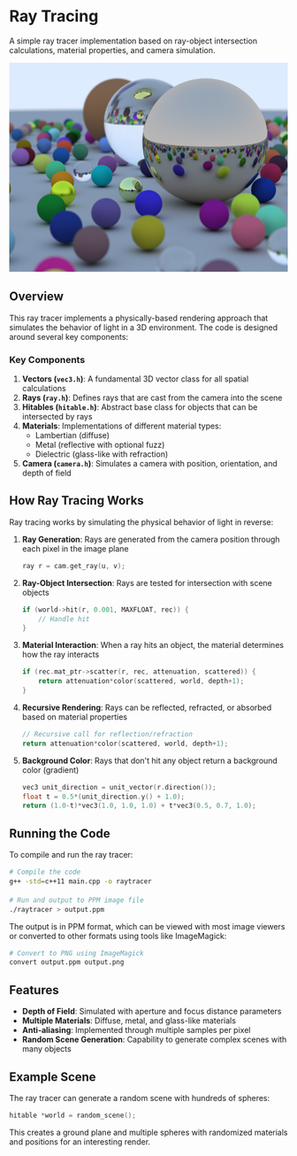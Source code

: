 # Ray Tracing

A simple ray tracer implementation based on ray-object intersection calculations, material properties, and camera simulation.

![Ray Traced Spheres](raytraced.png)

## Overview

This ray tracer implements a physically-based rendering approach that simulates the behavior of light in a 3D environment. The code is designed around several key components:

### Key Components

1. **Vectors (`vec3.h`)**: A fundamental 3D vector class for all spatial calculations
2. **Rays (`ray.h`)**: Defines rays that are cast from the camera into the scene
3. **Hitables (`hitable.h`)**: Abstract base class for objects that can be intersected by rays
4. **Materials**: Implementations of different material types:
   - Lambertian (diffuse)
   - Metal (reflective with optional fuzz)
   - Dielectric (glass-like with refraction)
5. **Camera (`camera.h`)**: Simulates a camera with position, orientation, and depth of field

## How Ray Tracing Works

Ray tracing works by simulating the physical behavior of light in reverse:

1. **Ray Generation**: Rays are generated from the camera position through each pixel in the image plane
   ```cpp
   ray r = cam.get_ray(u, v);
   ```

2. **Ray-Object Intersection**: Rays are tested for intersection with scene objects
   ```cpp
   if (world->hit(r, 0.001, MAXFLOAT, rec)) {
       // Handle hit
   }
   ```

3. **Material Interaction**: When a ray hits an object, the material determines how the ray interacts
   ```cpp
   if (rec.mat_ptr->scatter(r, rec, attenuation, scattered)) {
       return attenuation*color(scattered, world, depth+1);
   }
   ```

4. **Recursive Rendering**: Rays can be reflected, refracted, or absorbed based on material properties
   ```cpp
   // Recursive call for reflection/refraction
   return attenuation*color(scattered, world, depth+1);
   ```

5. **Background Color**: Rays that don't hit any object return a background color (gradient)
   ```cpp
   vec3 unit_direction = unit_vector(r.direction());
   float t = 0.5*(unit_direction.y() + 1.0);
   return (1.0-t)*vec3(1.0, 1.0, 1.0) + t*vec3(0.5, 0.7, 1.0);
   ```

## Running the Code

To compile and run the ray tracer:

```bash
# Compile the code
g++ -std=c++11 main.cpp -o raytracer

# Run and output to PPM image file
./raytracer > output.ppm
```

The output is in PPM format, which can be viewed with most image viewers or converted to other formats using tools like ImageMagick:

```bash
# Convert to PNG using ImageMagick
convert output.ppm output.png
```

## Features

- **Depth of Field**: Simulated with aperture and focus distance parameters
- **Multiple Materials**: Diffuse, metal, and glass-like materials
- **Anti-aliasing**: Implemented through multiple samples per pixel
- **Random Scene Generation**: Capability to generate complex scenes with many objects

## Example Scene

The ray tracer can generate a random scene with hundreds of spheres:

```cpp
hitable *world = random_scene();
```

This creates a ground plane and multiple spheres with randomized materials and positions for an interesting render.